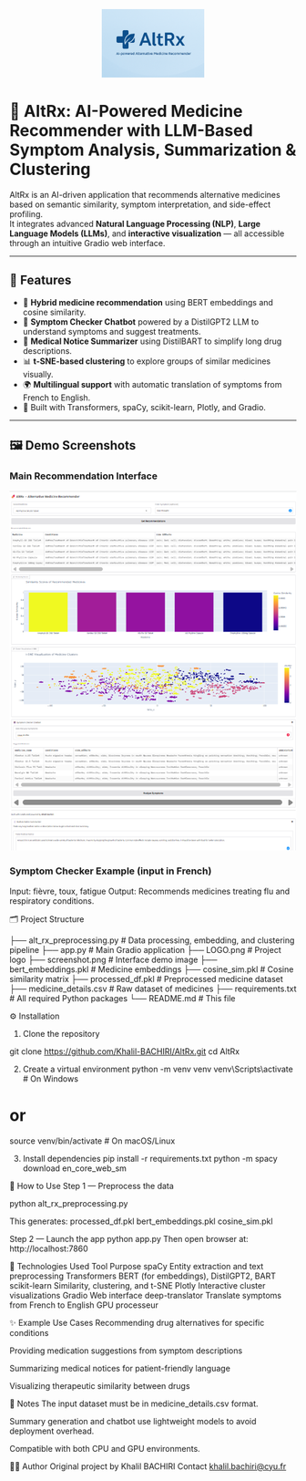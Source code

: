 <p align="center">
  <img src="LOGO.png" alt="AltRx Logo" width="180"/>
</p>

# 💊 AltRx: AI-Powered Medicine Recommender with LLM-Based Symptom Analysis, Summarization & Clustering

AltRx is an AI-driven application that recommends alternative medicines based on semantic similarity, symptom interpretation, and side-effect profiling.  
It integrates advanced **Natural Language Processing (NLP)**, **Large Language Models (LLMs)**, and **interactive visualization** — all accessible through an intuitive Gradio web interface.

---

## 🚀 Features

- 🔎 **Hybrid medicine recommendation** using BERT embeddings and cosine similarity.
- 💬 **Symptom Checker Chatbot** powered by a DistilGPT2 LLM to understand symptoms and suggest treatments.
- 📄 **Medical Notice Summarizer** using DistilBART to simplify long drug descriptions.
- 📊 **t-SNE-based clustering** to explore groups of similar medicines visually.
- 🌍 **Multilingual support** with automatic translation of symptoms from French to English.
- 🧠 Built with Transformers, spaCy, scikit-learn, Plotly, and Gradio.

---

## 🖼️ Demo Screenshots

### Main Recommendation Interface
![Screenshot](screenshot.png)

### Symptom Checker Example (input in French)

Input: fièvre, toux, fatigue
Output: Recommends medicines treating flu and respiratory conditions.

🗂️ Project Structure

├── alt_rx_preprocessing.py    # Data processing, embedding, and clustering pipeline
├── app.py                     # Main Gradio application
├── LOGO.png                   # Project logo
├── screenshot.png             # Interface demo image
├── bert_embeddings.pkl        # Medicine embeddings
├── cosine_sim.pkl             # Cosine similarity matrix
├── processed_df.pkl           # Preprocessed medicine dataset
├── medicine_details.csv       # Raw dataset of medicines
├── requirements.txt           # All required Python packages
└── README.md                  # This file

⚙️ Installation
1. Clone the repository

git clone https://github.com/Khalil-BACHIRI/AltRx.git
cd AltRx

2. Create a virtual environment
python -m venv venv
venv\Scripts\activate       # On Windows
# or
source venv/bin/activate    # On macOS/Linux

3. Install dependencies
pip install -r requirements.txt
python -m spacy download en_core_web_sm

🧪 How to Use
Step 1 — Preprocess the data

python alt_rx_preprocessing.py

This generates:
processed_df.pkl
bert_embeddings.pkl
cosine_sim.pkl

Step 2 — Launch the app
python app.py
Then open browser at: http://localhost:7860

🧠 Technologies Used
Tool	Purpose
spaCy	Entity extraction and text preprocessing
Transformers	BERT (for embeddings), DistilGPT2, BART
scikit-learn	Similarity, clustering, and t-SNE
Plotly	Interactive cluster visualizations
Gradio	Web interface
deep-translator	Translate symptoms from French to English
GPU processeur

✨ Example Use Cases
Recommending drug alternatives for specific conditions

Providing medication suggestions from symptom descriptions

Summarizing medical notices for patient-friendly language

Visualizing therapeutic similarity between drugs

📌 Notes
The input dataset must be in medicine_details.csv format.

Summary generation and chatbot use lightweight models to avoid deployment overhead.

Compatible with both CPU and GPU environments.

🧑‍💻 Author
Original project by Khalil BACHIRI
Contact khalil.bachiri@cyu.fr